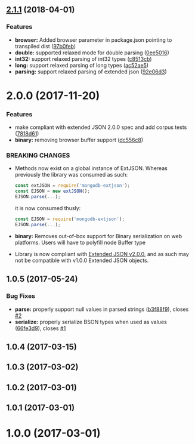 <a name="2.1.1"></a>
## [2.1.1](https://github.com/mongodb-js/mongodb-extjson/compare/v2.0.0...v2.1.1) (2018-04-01)


### Features

* **browser:** Added browser parameter in package.json pointing to transpiled dist ([97b0feb](https://github.com/mongodb-js/mongodb-extjson/commit/97b0feb))
* **double:** supported relaxed mode for double parsing ([0ee5016](https://github.com/mongodb-js/mongodb-extjson/commit/0ee5016))
* **int32:** support relaxed parsing of int32 types ([c8513cb](https://github.com/mongodb-js/mongodb-extjson/commit/c8513cb))
* **long:** support relaxed parsing of long types ([ac52ae5](https://github.com/mongodb-js/mongodb-extjson/commit/ac52ae5))
* **parsing:** support relaxed parsing of extended json ([92e06d3](https://github.com/mongodb-js/mongodb-extjson/commit/92e06d3))



<a name="2.0.0"></a>
# 2.0.0 (2017-11-20)


### Features

* make compliant with extended JSON 2.0.0 spec and add corpus tests ([7818d61](https://github.com/mongodb-js/mongodb-extjson/commit/7818d61))
* **binary:** removing browser buffer support ([dc556c8](https://github.com/mongodb-js/mongodb-extjson/commit/dc556c8))


### BREAKING CHANGES


* Methods now exist on a global instance of ExtJSON. Whereas previously the library was consumed as such:

  ```js
  const extJSON = require('mongodb-extjson');
  const EJSON = new extJSON();
  EJSON.parse(...);
  ```

  it is now consumed thusly:
  ```js
  const EJSON = require('mongodb-extjson');
  EJSON.parse(...);
  ```
* **binary:** Removes out-of-box support for Binary serialization on web platforms.
Users will have to polyfill node Buffer type
* Library is now compliant with [Extended JSON v2.0.0](https://github.com/mongodb/specifications/blob/a3023304d2883f550b6550a096e0d1ae54c9c102/source/extended-json.rst), and as such may not be compatible with v1.0.0 Extended JSON objects.




<a name="1.0.5"></a>
## 1.0.5 (2017-05-24)


### Bug Fixes

* **parse:** properly support null values in parsed strings ([b3f88f9](https://github.com/mongodb-js/mongodb-extjson/commit/b3f88f9)), closes [#2](https://github.com/mongodb-js/mongodb-extjson/issues/2)
* **serialize:** properly serialize BSON types when used as values ([66fe3d9](https://github.com/mongodb-js/mongodb-extjson/commit/66fe3d9)), closes [#1](https://github.com/mongodb-js/mongodb-extjson/issues/1)



<a name="1.0.4"></a>
## 1.0.4 (2017-03-15)



<a name="1.0.3"></a>
## 1.0.3 (2017-03-02)



<a name="1.0.2"></a>
## 1.0.2 (2017-03-01)



<a name="1.0.1"></a>
## 1.0.1 (2017-03-01)



<a name="1.0.0"></a>
# 1.0.0 (2017-03-01)



